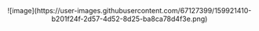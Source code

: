 <center>![image](https://user-images.githubusercontent.com/67127399/159921410-b201f24f-2d57-4d52-8d25-ba8ca78d4f3e.png)</center>
